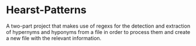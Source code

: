 # Hearst-Patterns
A two-part project that makes use of regexs for the detection and extraction of hypernyms and hyponyms from a file in order to process them and create a new file with the relevant information.  

